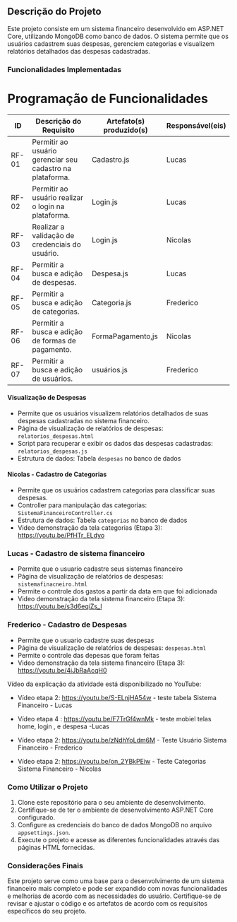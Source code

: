 ## Descrição do Projeto

Este projeto consiste em um sistema financeiro desenvolvido em ASP.NET Core, utilizando MongoDB como banco de dados. O sistema permite que os usuários cadastrem suas despesas, gerenciem categorias e visualizem relatórios detalhados das despesas cadastradas.

### Funcionalidades Implementadas

# Programação de Funcionalidades

|ID    | Descrição do Requisito  | Artefato(s) produzido(s) | Responsável(eis) |
|------|-----------------------------------------|----|----|
|RF-01| Permitir ao usuário gerenciar seu cadastro na plataforma. |Cadastro.js| Lucas |
|RF-02| Permitir ao usuário realizar o login na plataforma. | Login.js |Lucas |
|RF-03| Realizar a validação de credenciais do usuário. | Login.js | Nicolas |
|RF-04| Permitir a busca e adição de despesas. |  Despesa.js | Lucas |
|RF-05| Permitir a busca e adição de categorias. | Categoria.js | Frederico |
|RF-06| Permitir a busca e adição de formas de pagamento. | FormaPagamento,js | Nicolas |
|RF-07| Permitir a busca e adição de usuários. | usuários.js | Frederico |



#### Visualização  de Despesas
- Permite que os usuários visualizem relatórios detalhados de suas despesas cadastradas no sistema financeiro.
- Página de visualização de relatórios de despesas: `relatorios_despesas.html`
- Script para recuperar e exibir os dados das despesas cadastradas: `relatorios_despesas.js`
- Estrutura de dados: Tabela `despesas` no banco de dados


#### Nicolas - Cadastro de Categorias
- Permite que os usuários cadastrem categorias para classificar suas despesas.
- Controller para manipulação das categorias: `SistemaFinanceiroController.cs`
- Estrutura de dados: Tabela `categorias` no banco de dados
- Video demonstração da tela categorias (Etapa 3): https://youtu.be/PfHTr_ELdyo

### Lucas - Cadastro de sistema financeiro

- Permite que o usuario cadastre seus sistemas financeiro
- Página de visualização de relatórios de despesas: `sistemafinacneiro.html`
- Permite o controle dos gastos a partir da data em que foi adicionada
- Video demonstração da tela sistema financeiro (Etapa 3): https://youtu.be/s3d6eqiZs_I

### Frederico - Cadastro de Despesas

- Permite que o usuario cadastre suas despesas
- Página de visualização de relatórios de despesas: `despesas.html`
- Permite o controle das depesas que foram feitas
- Video demonstração da tela sistema financeiro (Etapa 3): https://youtu.be/4iJbRaAcqH0

Vídeo da explicação da atividade está disponibilizado no YouTube:
 
 - Vídeo etapa 2: https://youtu.be/S-ELnjHA54w  - teste tabela Sistema Financeiro - Lucas
 - Vídeo etapa 4 : https://youtu.be/F7TrGf4wnMk - teste mobiel telas home, login , e despesa -Lucas

 - Vídeo etapa 2: https://youtu.be/zNdhYoLdm6M - Teste Usuário Sistema Financeiro - Frederico
 
 - Vídeo etapa 2: https://youtu.be/on_2YBkPEiw - Teste Categorias Sistema Financeiro - Nicolas
   

### Como Utilizar o Projeto

1. Clone este repositório para o seu ambiente de desenvolvimento.
2. Certifique-se de ter o ambiente de desenvolvimento ASP.NET Core configurado.
3. Configure as credenciais do banco de dados MongoDB no arquivo `appsettings.json`.
4. Execute o projeto e acesse as diferentes funcionalidades através das páginas HTML fornecidas.

### Considerações Finais

Este projeto serve como uma base para o desenvolvimento de um sistema financeiro mais completo e pode ser expandido com novas funcionalidades e melhorias de acordo com as necessidades do usuário. Certifique-se de revisar e ajustar o código e os artefatos de acordo com os requisitos específicos do seu projeto.
